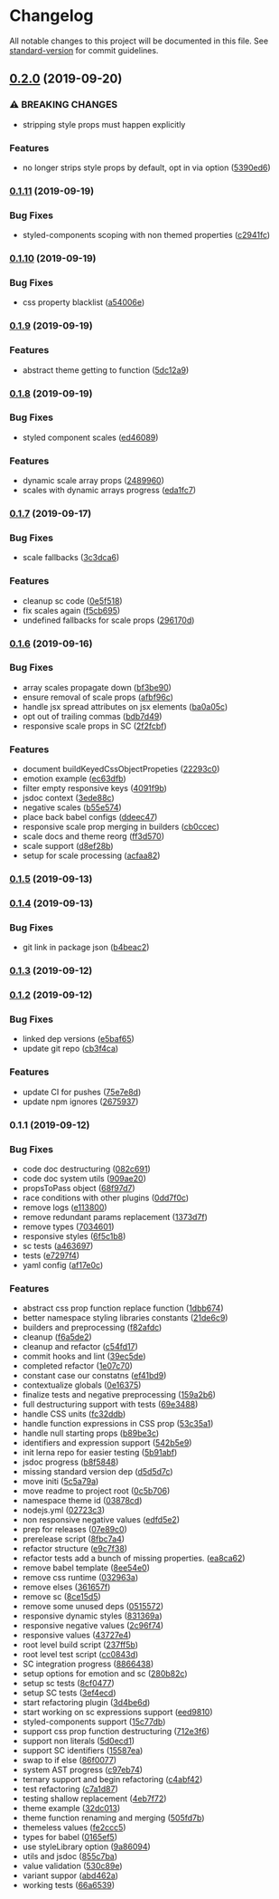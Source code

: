 # Changelog

All notable changes to this project will be documented in this file. See [standard-version](https://github.com/conventional-changelog/standard-version) for commit guidelines.

## [0.2.0](https://github.com/asyarb/babel-plugin-style-props/compare/v0.1.11...v0.2.0) (2019-09-20)


### ⚠ BREAKING CHANGES

* stripping style props must happen explicitly

### Features

* no longer strips style props by default, opt in via option ([5390ed6](https://github.com/asyarb/babel-plugin-style-props/commit/5390ed6))

### [0.1.11](https://github.com/asyarb/babel-plugin-style-props/compare/v0.1.10...v0.1.11) (2019-09-19)


### Bug Fixes

* styled-components scoping with non themed properties ([c2941fc](https://github.com/asyarb/babel-plugin-style-props/commit/c2941fc))

### [0.1.10](https://github.com/asyarb/babel-plugin-style-props/compare/v0.1.9...v0.1.10) (2019-09-19)


### Bug Fixes

* css property blacklist ([a54006e](https://github.com/asyarb/babel-plugin-style-props/commit/a54006e))

### [0.1.9](https://github.com/asyarb/babel-plugin-style-props/compare/v0.1.8...v0.1.9) (2019-09-19)


### Features

* abstract theme getting to function ([5dc12a9](https://github.com/asyarb/babel-plugin-style-props/commit/5dc12a9))

### [0.1.8](https://github.com/asyarb/babel-plugin-style-props/compare/v0.1.7...v0.1.8) (2019-09-19)


### Bug Fixes

* styled component scales ([ed46089](https://github.com/asyarb/babel-plugin-style-props/commit/ed46089))


### Features

* dynamic scale array props ([2489960](https://github.com/asyarb/babel-plugin-style-props/commit/2489960))
* scales with dynamic arrays progress ([eda1fc7](https://github.com/asyarb/babel-plugin-style-props/commit/eda1fc7))

### [0.1.7](https://github.com/asyarb/babel-plugin-style-props/compare/v0.1.6...v0.1.7) (2019-09-17)


### Bug Fixes

* scale fallbacks ([3c3dca6](https://github.com/asyarb/babel-plugin-style-props/commit/3c3dca6))


### Features

* cleanup sc code ([0e5f518](https://github.com/asyarb/babel-plugin-style-props/commit/0e5f518))
* fix scales again ([f5cb695](https://github.com/asyarb/babel-plugin-style-props/commit/f5cb695))
* undefined fallbacks for scale props ([296170d](https://github.com/asyarb/babel-plugin-style-props/commit/296170d))

### [0.1.6](https://github.com/asyarb/babel-plugin-style-props/compare/v0.1.5...v0.1.6) (2019-09-16)


### Bug Fixes

* array scales propagate down ([bf3be90](https://github.com/asyarb/babel-plugin-style-props/commit/bf3be90))
* ensure removal of scale props ([afbf96c](https://github.com/asyarb/babel-plugin-style-props/commit/afbf96c))
* handle jsx spread attributes on jsx elements ([ba0a05c](https://github.com/asyarb/babel-plugin-style-props/commit/ba0a05c))
* opt out of trailing commas ([bdb7d49](https://github.com/asyarb/babel-plugin-style-props/commit/bdb7d49))
* responsive scale props in SC ([2f2fcbf](https://github.com/asyarb/babel-plugin-style-props/commit/2f2fcbf))


### Features

* document buildKeyedCssObjectPropeties ([22293c0](https://github.com/asyarb/babel-plugin-style-props/commit/22293c0))
* emotion example ([ec63dfb](https://github.com/asyarb/babel-plugin-style-props/commit/ec63dfb))
* filter empty responsive keys ([4091f9b](https://github.com/asyarb/babel-plugin-style-props/commit/4091f9b))
* jsdoc context ([3ede88c](https://github.com/asyarb/babel-plugin-style-props/commit/3ede88c))
* negative scales ([b55e574](https://github.com/asyarb/babel-plugin-style-props/commit/b55e574))
* place back babel configs ([ddeec47](https://github.com/asyarb/babel-plugin-style-props/commit/ddeec47))
* responsive scale prop merging in builders ([cb0ccec](https://github.com/asyarb/babel-plugin-style-props/commit/cb0ccec))
* scale docs and theme reorg ([ff3d570](https://github.com/asyarb/babel-plugin-style-props/commit/ff3d570))
* scale support ([d8ef28b](https://github.com/asyarb/babel-plugin-style-props/commit/d8ef28b))
* setup for scale processing ([acfaa82](https://github.com/asyarb/babel-plugin-style-props/commit/acfaa82))

### [0.1.5](https://github.com/asyarb/babel-plugin-style-props/compare/v0.1.4...v0.1.5) (2019-09-13)

### [0.1.4](https://github.com/asyarb/babel-plugin-style-props/compare/v0.1.3...v0.1.4) (2019-09-13)


### Bug Fixes

* git link in package json ([b4beac2](https://github.com/asyarb/babel-plugin-style-props/commit/b4beac2))

### [0.1.3](https://github.com/asyarb/ss-babel-plugin/compare/v0.1.2...v0.1.3) (2019-09-12)

### [0.1.2](https://github.com/asyarb/ss-babel-plugin/compare/v0.1.1...v0.1.2) (2019-09-12)


### Bug Fixes

* linked dep versions ([e5baf65](https://github.com/asyarb/ss-babel-plugin/commit/e5baf65))
* update git repo ([cb3f4ca](https://github.com/asyarb/ss-babel-plugin/commit/cb3f4ca))


### Features

* update CI for pushes ([75e7e8d](https://github.com/asyarb/ss-babel-plugin/commit/75e7e8d))
* update npm ignores ([2675937](https://github.com/asyarb/ss-babel-plugin/commit/2675937))

### 0.1.1 (2019-09-12)


### Bug Fixes

* code doc destructuring ([082c691](https://github.com/asyarb/use-resize-observer/commit/082c691))
* code doc system utils ([909ae20](https://github.com/asyarb/use-resize-observer/commit/909ae20))
* propsToPass object ([68f97d7](https://github.com/asyarb/use-resize-observer/commit/68f97d7))
* race conditions with other plugins ([0dd7f0c](https://github.com/asyarb/use-resize-observer/commit/0dd7f0c))
* remove logs ([e113800](https://github.com/asyarb/use-resize-observer/commit/e113800))
* remove redundant params replacement ([1373d7f](https://github.com/asyarb/use-resize-observer/commit/1373d7f))
* remove types ([7034601](https://github.com/asyarb/use-resize-observer/commit/7034601))
* responsive styles ([6f5c1b8](https://github.com/asyarb/use-resize-observer/commit/6f5c1b8))
* sc tests ([a463697](https://github.com/asyarb/use-resize-observer/commit/a463697))
* tests ([e7297f4](https://github.com/asyarb/use-resize-observer/commit/e7297f4))
* yaml config ([af17e0c](https://github.com/asyarb/use-resize-observer/commit/af17e0c))


### Features

* abstract css prop function replace function ([1dbb674](https://github.com/asyarb/use-resize-observer/commit/1dbb674))
* better namespace styling libraries constants ([21de6c9](https://github.com/asyarb/use-resize-observer/commit/21de6c9))
* builders and preprocessing ([f82afdc](https://github.com/asyarb/use-resize-observer/commit/f82afdc))
* cleanup ([f6a5de2](https://github.com/asyarb/use-resize-observer/commit/f6a5de2))
* cleanup and refactor ([c54fd17](https://github.com/asyarb/use-resize-observer/commit/c54fd17))
* commit hooks and lint ([39ec5de](https://github.com/asyarb/use-resize-observer/commit/39ec5de))
* completed refactor ([1e07c70](https://github.com/asyarb/use-resize-observer/commit/1e07c70))
* constant case our constatns ([ef41bd9](https://github.com/asyarb/use-resize-observer/commit/ef41bd9))
* contextualize globals ([0e16375](https://github.com/asyarb/use-resize-observer/commit/0e16375))
* finalize tests and negative preprocessing ([159a2b6](https://github.com/asyarb/use-resize-observer/commit/159a2b6))
* full destructuring support with tests ([69e3488](https://github.com/asyarb/use-resize-observer/commit/69e3488))
* handle CSS units ([fc32ddb](https://github.com/asyarb/use-resize-observer/commit/fc32ddb))
* handle function expressions in CSS prop ([53c35a1](https://github.com/asyarb/use-resize-observer/commit/53c35a1))
* handle null starting props ([b89be3c](https://github.com/asyarb/use-resize-observer/commit/b89be3c))
* identifiers and expression support ([542b5e9](https://github.com/asyarb/use-resize-observer/commit/542b5e9))
* init lerna repo for easier testing ([5b91abf](https://github.com/asyarb/use-resize-observer/commit/5b91abf))
* jsdoc progress ([b8f5848](https://github.com/asyarb/use-resize-observer/commit/b8f5848))
* missing standard version dep ([d5d5d7c](https://github.com/asyarb/use-resize-observer/commit/d5d5d7c))
* move initi ([5c5a79a](https://github.com/asyarb/use-resize-observer/commit/5c5a79a))
* move readme to project root ([0c5b706](https://github.com/asyarb/use-resize-observer/commit/0c5b706))
* namespace theme id ([03878cd](https://github.com/asyarb/use-resize-observer/commit/03878cd))
* nodejs.yml ([02723c3](https://github.com/asyarb/use-resize-observer/commit/02723c3))
* non responsive negative values ([edfd5e2](https://github.com/asyarb/use-resize-observer/commit/edfd5e2))
* prep for releases ([07e89c0](https://github.com/asyarb/use-resize-observer/commit/07e89c0))
* prerelease script ([8fbc7a4](https://github.com/asyarb/use-resize-observer/commit/8fbc7a4))
* refactor structure ([e9c7f38](https://github.com/asyarb/use-resize-observer/commit/e9c7f38))
* refactor tests add a bunch of missing properties. ([ea8ca62](https://github.com/asyarb/use-resize-observer/commit/ea8ca62))
* remove babel template ([8ee54e0](https://github.com/asyarb/use-resize-observer/commit/8ee54e0))
* remove css runtime ([032963a](https://github.com/asyarb/use-resize-observer/commit/032963a))
* remove elses ([361657f](https://github.com/asyarb/use-resize-observer/commit/361657f))
* remove sc ([8ce15d5](https://github.com/asyarb/use-resize-observer/commit/8ce15d5))
* remove some unused deps ([0515572](https://github.com/asyarb/use-resize-observer/commit/0515572))
* responsive dynamic styles ([831369a](https://github.com/asyarb/use-resize-observer/commit/831369a))
* responsive negative values ([2c96f74](https://github.com/asyarb/use-resize-observer/commit/2c96f74))
* responsive values ([43727e4](https://github.com/asyarb/use-resize-observer/commit/43727e4))
* root level build script ([237ff5b](https://github.com/asyarb/use-resize-observer/commit/237ff5b))
* root level test script ([cc0843d](https://github.com/asyarb/use-resize-observer/commit/cc0843d))
* SC integration progress ([8866438](https://github.com/asyarb/use-resize-observer/commit/8866438))
* setup options for emotion and sc ([280b82c](https://github.com/asyarb/use-resize-observer/commit/280b82c))
* setup sc tests ([8cf0477](https://github.com/asyarb/use-resize-observer/commit/8cf0477))
* setup SC tests ([3ef4ecd](https://github.com/asyarb/use-resize-observer/commit/3ef4ecd))
* start refactoring plugin ([3d4be6d](https://github.com/asyarb/use-resize-observer/commit/3d4be6d))
* start working on sc expressions support ([eed9810](https://github.com/asyarb/use-resize-observer/commit/eed9810))
* styled-components support ([15c77db](https://github.com/asyarb/use-resize-observer/commit/15c77db))
* support css prop function destructuring ([712e3f6](https://github.com/asyarb/use-resize-observer/commit/712e3f6))
* support non literals ([5d0ecd1](https://github.com/asyarb/use-resize-observer/commit/5d0ecd1))
* support SC identifiers ([15587ea](https://github.com/asyarb/use-resize-observer/commit/15587ea))
* swap to if else ([86f0077](https://github.com/asyarb/use-resize-observer/commit/86f0077))
* system AST progress ([c97eb74](https://github.com/asyarb/use-resize-observer/commit/c97eb74))
* ternary support and begin refactoring ([c4abf42](https://github.com/asyarb/use-resize-observer/commit/c4abf42))
* test refactoring ([c7a1d87](https://github.com/asyarb/use-resize-observer/commit/c7a1d87))
* testing shallow replacement ([4eb7f72](https://github.com/asyarb/use-resize-observer/commit/4eb7f72))
* theme example ([32dc013](https://github.com/asyarb/use-resize-observer/commit/32dc013))
* theme function renaming and merging ([505fd7b](https://github.com/asyarb/use-resize-observer/commit/505fd7b))
* themeless values ([fe2ccc5](https://github.com/asyarb/use-resize-observer/commit/fe2ccc5))
* types for babel ([0165ef5](https://github.com/asyarb/use-resize-observer/commit/0165ef5))
* use styleLibrary option ([9a86094](https://github.com/asyarb/use-resize-observer/commit/9a86094))
* utils and jsdoc ([855c7ba](https://github.com/asyarb/use-resize-observer/commit/855c7ba))
* value validation ([530c89e](https://github.com/asyarb/use-resize-observer/commit/530c89e))
* variant suppor ([abd462a](https://github.com/asyarb/use-resize-observer/commit/abd462a))
* working tests ([66a6539](https://github.com/asyarb/use-resize-observer/commit/66a6539))

